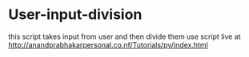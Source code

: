 # User-input-division
this script takes input from user and then divide them
use script live at
http://anandprabhakarpersonal.co.nf/Tutorials/py/index.html
